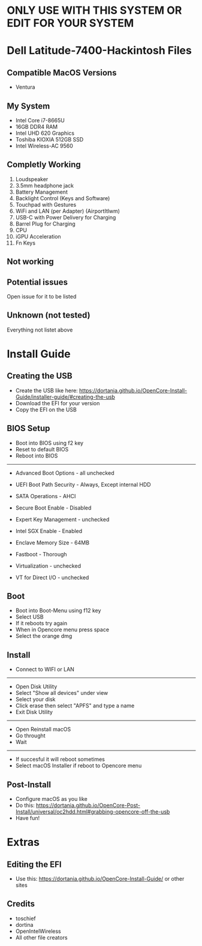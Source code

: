 # ONLY USE WITH THIS SYSTEM OR EDIT FOR YOUR SYSTEM

# Dell Latitude-7400-Hackintosh Files

## Compatible MacOS Versions
- Ventura

## My System
- Intel Core i7-8665U
- 16GB DDR4 RAM
- Intel UHD 620 Graphics
- Toshiba KIOXIA 512GB SSD
- Intel Wireless-AC 9560

## Completly Working
1) Loudspeaker
2) 3.5mm headphone jack
4) Battery Management
5) Backlight Control (Keys and Software)
7) Touchpad with Gestures
8) WiFi and LAN (per Adapter) (AirportItlwm)
10) USB-C with Power Delivery for Charging
11) Barrel Plug for Charging
13) CPU 
14) iGPU Acceleration
15) Fn Keys

## Not working

## Potential issues
Open issue for it to be listed

## Unknown (not tested)
Everything not listet above

# Install Guide

## Creating the USB
- Create the USB like here: https://dortania.github.io/OpenCore-Install-Guide/installer-guide/#creating-the-usb
- Download the EFI for your version
- Copy the EFI on the USB

## BIOS Setup
- Boot into BIOS using f2 key
- Reset to default BIOS
- Reboot into BIOS
-------------------------------------------------------------------
- Advanced Boot Options - all unchecked
- UEFI Boot Path Security - Always, Except internal HDD
 
- SATA Operations - AHCI

- Secure Boot Enable - Disabled
- Expert Key Management - unchecked
  
- Intel SGX Enable - Enabled
- Enclave Memory Size - 64MB
  
- Fastboot - Thorough
  
- Virtualization - unchecked
- VT for Direct I/O - unchecked

## Boot
- Boot into Boot-Menu using f12 key
- Select USB
- If it reboots try again
- When in Opencore menu press space
- Select the orange dmg

## Install
- Connect to WIFI or LAN
-------------------------------------------------------------------
- Open Disk Utility
- Select "Show all devices" under view
- Select your disk
- Click erase then select "APFS" and type a name
- Exit Disk Utility
-------------------------------------------------------------------
- Open Reinstall macOS
- Go throught
-  Wait
-------------------------------------------------------------------
- If succesful it will reboot sometimes
- Select macOS Installer if reboot to Opencore menu

## Post-Install
- Configure macOS as you like
- Do this: https://dortania.github.io/OpenCore-Post-Install/universal/oc2hdd.html#grabbing-opencore-off-the-usb
- Have fun!

# Extras

## Editing the EFI
- Use this: https://dortania.github.io/OpenCore-Install-Guide/ or other sites

## Credits
- toschief
- dortina 
- OpenIntelWireless
- All other file creators
